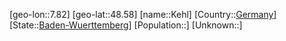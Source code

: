 ﻿---
location: [48.58,7.82]
type: City
tags:
- geo/City


SpocWebEntityId: 31369
isDeleted: false
confidential: public

---
[geo-lon::7.82]
[geo-lat::48.58]
[name::Kehl]
[Country::[Germany](geo/Continent/Europe/Germany.md)]
[State::[Baden-Wuerttemberg](geo/Continent/Europe/Germany/Baden-Wuerttemberg.md)]
[Population::]
[Unknown::]

